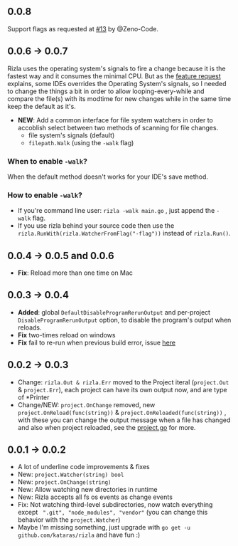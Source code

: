 ## 0.0.8

Support flags as requested at [#13](https://github.com/kataras/rizla/issues/13) by @Zeno-Code.

## 0.0.6 -> 0.0.7

Rizla uses the operating system's signals to fire a change because it is the fastest way and it consumes the minimal CPU.
But as the [feature request](https://github.com/kataras/rizla/issues/6) explains, some IDEs overrides the Operating System's signals, so I needed to change the things a bit in order to allow
looping-every-while and compare the file(s) with its modtime for new changes while in the same time keep the default as it's.

- **NEW**: Add a common interface for file system watchers in order to accoblish select between two methods of scanning for file changes.
    - file system's signals (default)
    - `filepath.Walk` (using the `-walk` flag)

### When to enable `-walk`?
When the default method doesn't works for your IDE's save method.

### How to enable `-walk`?
- If you're command line user: `rizla -walk main.go` , just append the `-walk` flag.
- If you use rizla behind your source code then use the `rizla.RunWith(rizla.WatcherFromFlag("-flag"))` instead of `rizla.Run()`.


## 0.0.4 -> 0.0.5 and 0.0.6

- **Fix**: Reload more than one time on Mac

## 0.0.3 -> 0.0.4

- **Added**: global `DefaultDisableProgramRerunOutput` and per-project `DisableProgramRerunOutput` option, to disable the program's output when reloads.
- **Fix** two-times reload on windows
- **Fix** fail to re-run when previous build error, issue [here](https://github.com/kataras/rizla/issues/1)

## 0.0.2 -> 0.0.3
- Change: `rizla.Out & rizla.Err` moved to the Project iteral (`project.Out` & `project.Err`), each project can have its own output now, and are type of *Printer
- Change/NEW: `project.OnChange` removed, new  `project.OnReload(func(string))` & `project.OnReloaded(func(string))` , with these you can change the output message when a file has changed and also when project reloaded, see the [project.go](https://github.com/kataras/rizla/blob/master/project.go) for more.

## 0.0.1 -> 0.0.2

- A lot of underline code improvements & fixes
- New: `project.Watcher(string) bool`
- New: `project.OnChange(string)`
- New: Allow watching new directories in runtime
- New: Rizla accepts all fs os events as change events
- Fix: Not watching third-level subdirectories, now watch everything except ` ".git", "node_modules", "vendor"` (you can change this behavior with the `project.Watcher`)
- Maybe I'm missing something, just upgrade with `go get -u github.com/kataras/rizla` and have fun :)
